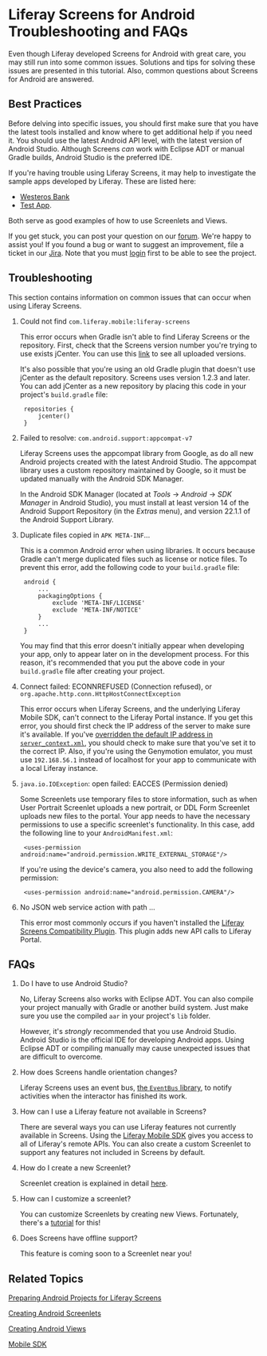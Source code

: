 # Liferay Screens for Android Troubleshooting and FAQs [](id=liferay-screens-for-android-troubleshooting-and-faqs)

Even though Liferay developed Screens for Android with great care, you may still 
run into some common issues. Solutions and tips for solving these issues are 
presented in this tutorial. Also, common questions about Screens for Android 
are answered. 

## Best Practices [](id=best-practices)

Before delving into specific issues, you should first make sure that you have 
the latest tools installed and know where to get additional help if you need it. 
You should use the latest Android API level, with the latest version of Android 
Studio. Although Screens *can* work with Eclipse ADT or manual Gradle builds, 
Android Studio is the preferred IDE. 

If you're having trouble using Liferay Screens, it may help to investigate the 
sample apps developed by Liferay. These are listed here:

- [Westeros Bank](https://github.com/liferay/liferay-screens/tree/1.1.0/android/samples/bankofwesteros) 
- [Test App](https://github.com/liferay/liferay-screens/tree/1.1.0/android/samples/test-app). 

Both serve as good examples of how to use Screenlets and Views.

If you get stuck, you can post your question on our 
[forum](https://www.liferay.com/community/forums/-/message_boards/category/42706063).
We're happy to assist you! If you found a bug or want to suggest an improvement, 
file a ticket in our 
[Jira](https://issues.liferay.com/browse/LMW/). 
Note that you must 
[login](https://issues.liferay.com/login.jsp?os_destination=%2Fbrowse%2F) 
first to be able to see the project.

## Troubleshooting [](id=troubleshooting)

This section contains information on common issues that can occur when using 
Liferay Screens. 

1. Could not find `com.liferay.mobile:liferay-screens`

    This error occurs when Gradle isn't able to find Liferay Screens or the 
    repository. First, check that the Screens version number you're trying to 
    use exists jCenter. You can use this
    [link](https://bintray.com/liferay/liferay-mobile/liferay-screens/view) 
    to see all uploaded versions.

    It's also possible that you're using an old Gradle plugin that doesn't use 
    jCenter as the default repository. Screens uses version 1.2.3 and later. You 
    can add jCenter as a new repository by placing this code in your project's 
    `build.gradle` file: 

        repositories {
            jcenter()
        }

2. Failed to resolve: `com.android.support:appcompat-v7`

    Liferay Screens uses the appcompat library from Google, as do all new 
    Android projects created with the latest Android Studio. The appcompat 
    library uses a custom repository maintained by Google, so it must be updated 
    manually with the Android SDK Manager. 

    In the Android SDK Manager (located at *Tools* &rarr; *Android* &rarr; *SDK
    Manager* in Android Studio), you must install at least version 14 of the 
    Android Support Repository (in the *Extras* menu), and version 22.1.1 of the
    Android Support Library.

3. Duplicate files copied in `APK META-INF`...

    This is a common Android error when using libraries. It occurs because 
    Gradle can't merge duplicated files such as license or notice files. To 
    prevent this error, add the following code to your `build.gradle` file:

        android {
            ...
            packagingOptions {
                exclude 'META-INF/LICENSE'
                exclude 'META-INF/NOTICE'
            }
            ...
        }

    You may find that this error doesn't initially appear when developing your 
    app, only to appear later on in the development process. For this reason, 
    it's recommended that you put the above code in your `build.gradle` file 
    after creating your project. 

4. Connect failed: ECONNREFUSED (Connection refused), or 
   `org.apache.http.conn.HttpHostConnectException`

    This error occurs when Liferay Screens, and the underlying Liferay Mobile 
    SDK, can't connect to the Liferay Portal instance. If you get this error, 
    you should first check the IP address of the server to make sure it's 
    available. If you've 
    [overridden the default IP address in `server_context.xml`](/develop/tutorials/-/knowledge_base/6-2/preparing-android-projects-for-liferay-screens#configuring-communication-with-liferay), 
    you should check to make sure that you've set it to the correct IP. Also, if 
    you're using the Genymotion emulator, you must use `192.168.56.1` instead of 
    localhost for your app to communicate with a local Liferay instance. 

5. `java.io.IOException`: open failed: EACCES (Permission denied)

    Some Screenlets use temporary files to store information, such as when User 
    Portrait Screenlet uploads a new portrait, or DDL Form Screenlet uploads new 
    files to the portal. Your app needs to have the necessary permissions to use 
    a specific screenlet's functionality. In this case, add the following line 
    to your `AndroidManifest.xml`: 

        <uses-permission android:name="android.permission.WRITE_EXTERNAL_STORAGE"/>

    If you're using the device's camera, you also need to add the following 
    permission:

        <uses-permission android:name="android.permission.CAMERA"/>

6. No JSON web service action with path ...

    This error most commonly occurs if you haven't installed the 
    [Liferay Screens Compatibility Plugin](https://github.com/liferay/liferay-screens/tree/master/portal). 
    This plugin adds new API calls to Liferay Portal.

## FAQs [](id=faqs)

1. Do I have to use Android Studio?

    No, Liferay Screens also works with Eclipse ADT. You can also compile your 
    project manually with Gradle or another build system. Just make sure you use 
    the compiled `aar` in your project's `lib` folder.

    However, it's *strongly* recommended that you use Android Studio. Android 
    Studio is the official IDE for developing Android apps. Using Eclipse ADT or 
    compiling manually may cause unexpected issues that are difficult to 
    overcome. 

2. How does Screens handle orientation changes?

    Liferay Screens uses an event bus, 
    [the `EventBus` library](http://greenrobot.github.io/EventBus/), 
    to notify activities when the interactor has finished its work. 

3. How can I use a Liferay feature not available in Screens?

    There are several ways you can use Liferay features not currently available 
    in Screens. Using the 
    [Liferay Mobile SDK](https://github.com/liferay/liferay-mobile-sdk) 
    gives you access to all of Liferay's remote APIs. You can also create a 
    custom Screenlet to support any features not included in Screens by default. 

4. How do I create a new Screenlet?

    Screenlet creation is explained in detail 
    [here](/develop/tutorials/-/knowledge_base/6-2/creating-android-screenlets).

5. How can I customize a screenlet?

    You can customize Screenlets by creating new Views. Fortunately, there's a 
    [tutorial](/develop/tutorials/-/knowledge_base/6-2/creating-android-views) 
    for this! 

6. Does Screens have offline support?

    This feature is coming soon to a Screenlet near you!

## Related Topics [](id=related-topics)

[Preparing Android Projects for Liferay Screens](/develop/tutorials/-/knowledge_base/6-2/preparing-android-projects-for-liferay-screens)

[Creating Android Screenlets](/develop/tutorials/-/knowledge_base/6-2/creating-android-screenlets)

[Creating Android Views](/develop/tutorials/-/knowledge_base/6-2/creating-android-views)

[Mobile SDK](/develop/tutorials/-/knowledge_base/6-2/mobile)
